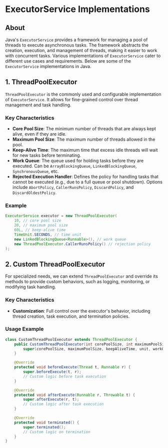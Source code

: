 # ExecutorService Implementations

## About&#x20;

Java's `ExecutorService` provides a framework for managing a pool of threads to execute asynchronous tasks. The framework abstracts the creation, execution, and management of threads, making it easier to work with concurrent tasks. Various implementations of `ExecutorService` cater to different use cases and requirements. Below are some of the `ExecutorService` implementations in Java.

## 1. **ThreadPoolExecutor**

`ThreadPoolExecutor` is the commonly used and configurable implementation of `ExecutorService`. It allows for fine-grained control over thread management and task handling.

### **Key Characteristics**

* **Core Pool Size**: The minimum number of threads that are always kept alive, even if they are idle.
* **Maximum Pool Size**: The maximum number of threads allowed in the pool.
* **Keep-Alive Time**: The maximum time that excess idle threads will wait for new tasks before terminating.
* **Work Queue**: The queue used for holding tasks before they are executed. Can be `ArrayBlockingQueue`, `LinkedBlockingQueue`, `SynchronousQueue`, etc.
* **Rejected Execution Handler**: Defines the policy for handling tasks that cannot be executed (e.g., due to a full queue or pool shutdown). Options include `AbortPolicy`, `CallerRunsPolicy`, `DiscardPolicy`, and `DiscardOldestPolicy`.

### **Example**

```java
ExecutorService executor = new ThreadPoolExecutor(
    10, // core pool size
    20, // maximum pool size
    60L, // keep-alive time
    TimeUnit.SECONDS, // time unit
    new LinkedBlockingQueue<Runnable>(), // work queue
    new ThreadPoolExecutor.CallerRunsPolicy() // rejection policy
);
```

## 2. **Custom ThreadPoolExecutor**

For specialized needs, we can extend `ThreadPoolExecutor` and override its methods to provide custom behaviors, such as logging, monitoring, or modifying task handling.

### **Key Characteristics**

* **Customization**: Full control over the executor's behavior, including thread creation, task execution, and termination policies.

### **Usage Example**

```java
class CustomThreadPoolExecutor extends ThreadPoolExecutor {
    public CustomThreadPoolExecutor(int corePoolSize, int maximumPoolSize, long keepAliveTime, TimeUnit unit, BlockingQueue<Runnable> workQueue) {
        super(corePoolSize, maximumPoolSize, keepAliveTime, unit, workQueue);
    }

    @Override
    protected void beforeExecute(Thread t, Runnable r) {
        super.beforeExecute(t, r);
        // Custom logic before task execution
    }

    @Override
    protected void afterExecute(Runnable r, Throwable t) {
        super.afterExecute(r, t);
        // Custom logic after task execution
    }

    @Override
    protected void terminated() {
        super.terminated();
        // Custom logic on termination
    }
}
```



